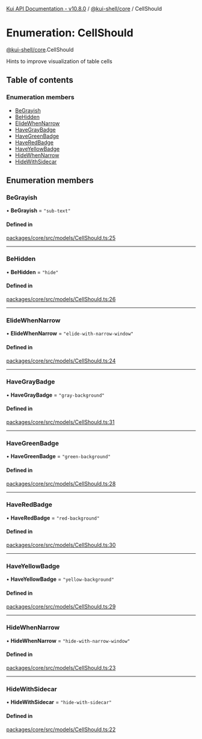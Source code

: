 [Kui API Documentation - v10.8.0](../README.md) / [@kui-shell/core](../modules/kui_shell_core.md) / CellShould

# Enumeration: CellShould

[@kui-shell/core](../modules/kui_shell_core.md).CellShould

Hints to improve visualization of table cells

## Table of contents

### Enumeration members

- [BeGrayish](kui_shell_core.CellShould.md#begrayish)
- [BeHidden](kui_shell_core.CellShould.md#behidden)
- [ElideWhenNarrow](kui_shell_core.CellShould.md#elidewhennarrow)
- [HaveGrayBadge](kui_shell_core.CellShould.md#havegraybadge)
- [HaveGreenBadge](kui_shell_core.CellShould.md#havegreenbadge)
- [HaveRedBadge](kui_shell_core.CellShould.md#haveredbadge)
- [HaveYellowBadge](kui_shell_core.CellShould.md#haveyellowbadge)
- [HideWhenNarrow](kui_shell_core.CellShould.md#hidewhennarrow)
- [HideWithSidecar](kui_shell_core.CellShould.md#hidewithsidecar)

## Enumeration members

### BeGrayish

• **BeGrayish** = `"sub-text"`

#### Defined in

[packages/core/src/models/CellShould.ts:25](https://github.com/mra-ruiz/kui/blob/a3b5e3edf/packages/core/src/models/CellShould.ts#L25)

---

### BeHidden

• **BeHidden** = `"hide"`

#### Defined in

[packages/core/src/models/CellShould.ts:26](https://github.com/mra-ruiz/kui/blob/a3b5e3edf/packages/core/src/models/CellShould.ts#L26)

---

### ElideWhenNarrow

• **ElideWhenNarrow** = `"elide-with-narrow-window"`

#### Defined in

[packages/core/src/models/CellShould.ts:24](https://github.com/mra-ruiz/kui/blob/a3b5e3edf/packages/core/src/models/CellShould.ts#L24)

---

### HaveGrayBadge

• **HaveGrayBadge** = `"gray-background"`

#### Defined in

[packages/core/src/models/CellShould.ts:31](https://github.com/mra-ruiz/kui/blob/a3b5e3edf/packages/core/src/models/CellShould.ts#L31)

---

### HaveGreenBadge

• **HaveGreenBadge** = `"green-background"`

#### Defined in

[packages/core/src/models/CellShould.ts:28](https://github.com/mra-ruiz/kui/blob/a3b5e3edf/packages/core/src/models/CellShould.ts#L28)

---

### HaveRedBadge

• **HaveRedBadge** = `"red-background"`

#### Defined in

[packages/core/src/models/CellShould.ts:30](https://github.com/mra-ruiz/kui/blob/a3b5e3edf/packages/core/src/models/CellShould.ts#L30)

---

### HaveYellowBadge

• **HaveYellowBadge** = `"yellow-background"`

#### Defined in

[packages/core/src/models/CellShould.ts:29](https://github.com/mra-ruiz/kui/blob/a3b5e3edf/packages/core/src/models/CellShould.ts#L29)

---

### HideWhenNarrow

• **HideWhenNarrow** = `"hide-with-narrow-window"`

#### Defined in

[packages/core/src/models/CellShould.ts:23](https://github.com/mra-ruiz/kui/blob/a3b5e3edf/packages/core/src/models/CellShould.ts#L23)

---

### HideWithSidecar

• **HideWithSidecar** = `"hide-with-sidecar"`

#### Defined in

[packages/core/src/models/CellShould.ts:22](https://github.com/mra-ruiz/kui/blob/a3b5e3edf/packages/core/src/models/CellShould.ts#L22)
